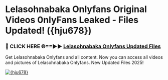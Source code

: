 # Lelasohnabaka Onlyfans Original Videos 0nlyFans Leaked - Files Updated! ({hju678})

<h3>🔴 CLICK HERE 🌐==►► <a href="https://tinyurl.com/ms9xzufz" rel="nofollow">Lelasohnabaka Onlyfans Updated Files</a></h3>

Get Lelasohnabaka Onlyfans and all content. Now you can access all videos and pictures of Lelasohnabaka Onlyfans. New Updated Files 2025!

[![{hju678}](https://i.imgur.com/PQ7UWWw.gif)](https://tinyurl.com/ms9xzufz)